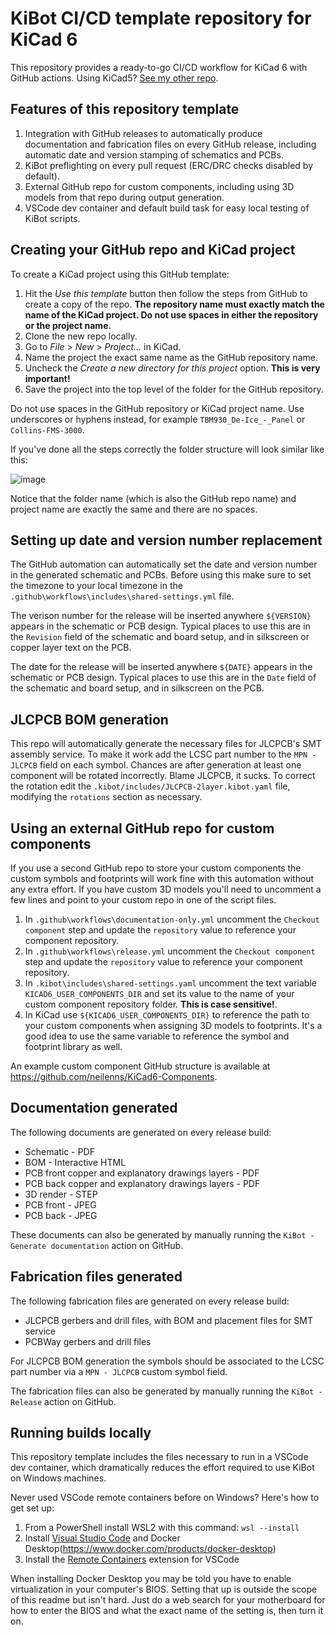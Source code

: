 # KiBot CI/CD template repository for KiCad 6

This repository provides a ready-to-go CI/CD workflow for KiCad 6 with GitHub actions. Using KiCad5? [See my other repo](https://github.com/neilenns/KiBot-CICD-Template).

## Features of this repository template

1. Integration with GitHub releases to automatically produce documentation and
   fabrication files on every GitHub release, including automatic date and version
   stamping of schematics and PCBs.
2. KiBot preflighting on every pull request (ERC/DRC checks disabled by default).
3. External GitHub repo for custom components, including using 3D models from that repo during output generation.
4. VSCode dev container and default build task for easy local testing of KiBot scripts.

## Creating your GitHub repo and KiCad project

To create a KiCad project using this GitHub template:

1. Hit the _Use this template_ button then follow the steps from GitHub to create a copy of the repo. **The repository name must exactly match the name of the KiCad project.
   Do not use spaces in either the repository or the project name.**
2. Clone the new repo locally.
3. Go to _File_ > _New_ > _Project..._ in KiCad.
4. Name the project the exact same name as the GitHub repository name.
5. Uncheck the _Create a new directory for this project_ option. **This is very important!**
6. Save the project into the top level of the folder for the GitHub repository.

Do not use spaces in the GitHub repository or KiCad project name. Use underscores or hyphens instead, for example `TBM930_De-Ice_-_Panel` or `Collins-FMS-3000`.

If you've done all the steps correctly the folder structure will look similar like this:

![image](https://user-images.githubusercontent.com/9524118/141387864-0186e1e1-1664-40d0-ad56-1dc864ee5bc3.png)

Notice that the folder name (which is also the GitHub repo name) and project name are exactly the same and there are no spaces.

## Setting up date and version number replacement

The GitHub automation can automatically set the date and version number in the generated schematic and PCBs. Before using this make sure
to set the timezone to your local timezone in the `.github\workflows\includes\shared-settings.yml` file.

The verison number for the release will be inserted anywhere `${VERSION}` appears in the schematic or PCB design. Typical places to use
this are in the `Revision` field of the schematic and board setup, and in silkscreen or copper layer text on the PCB.

The date for the release will be inserted anywhere `${DATE}` appears in the schematic or PCB design. Typical places to use
this are in the `Date` field of the schematic and board setup, and in silkscreen on the PCB.

## JLCPCB BOM generation

This repo will automatically generate the necessary files for JLCPCB's SMT assembly service. To make it work add the LCSC part number to the
`MPN - JLCPCB` field on each symbol. Chances are after generation at least one component will be rotated
incorrectly. Blame JLCPCB, it sucks. To correct the rotation edit the `.kibot/includes/JLCPCB-2layer.kibot.yaml` file, modifying the `rotations`
section as necessary.

## Using an external GitHub repo for custom components

If you use a second GitHub repo to store your custom components the custom symbols and footprints will work fine with this
automation without any extra effort. If you have custom 3D models you'll need to uncomment a few lines and
point to your custom repo in one of the script files.

1. In `.github\workflows\documentation-only.yml` uncomment the `Checkout component` step and update the `repository` value to reference your
component repository.
2. In `.github\workflows\release.yml` uncomment the `Checkout component` step and update the `repository` value to reference your
component repository.
3. In `.kibot\includes\shared-settings.yaml` uncomment the text variable `KICAD6_USER_COMPONENTS_DIR` and set its value to the name of your
custom component repository folder. **This is case sensitive!**.
4. In KiCad use `${KICAD6_USER_COMPONENTS_DIR}` to reference the path to your custom components when assigning 3D models to footprints.
It's a good idea to use the same variable to reference the symbol and footprint library as well.

An example custom component GitHub structure is available at https://github.com/neilenns/KiCad6-Components.

## Documentation generated

The following documents are generated on every release build:

- Schematic - PDF
- BOM - Interactive HTML
- PCB front copper and explanatory drawings layers - PDF
- PCB back copper and explanatory drawings layers - PDF
- 3D render - STEP
- PCB front - JPEG
- PCB back - JPEG

These documents can also be generated by manually running the `KiBot - Generate documentation` action on GitHub.

## Fabrication files generated

The following fabrication files are generated on every release build:

- JLCPCB gerbers and drill files, with BOM and placement files for SMT service
- PCBWay gerbers and drill files

For JLCPCB BOM generation the symbols should be associated to the LCSC part number via a
`MPN - JLCPCB` custom symbol field.

The fabrication files can also be generated by manually running the `KiBot - Release` action on GitHub.

## Running builds locally

This repository template includes the files necessary to run in a VSCode dev container,
which dramatically reduces the effort required to use KiBot on Windows machines.

Never used VSCode remote containers before on Windows? Here's how to get set up:

1. From a PowerShell install WSL2 with this command: `wsl --install`
2. Install [Visual Studio Code](https://code.visualstudio.com/Download) and Docker Desktop(https://www.docker.com/products/docker-desktop)
3. Install the [Remote Containers](https://marketplace.visualstudio.com/items?itemName=ms-vscode-remote.remote-containers) extension for VSCode

When installing Docker Desktop you may be told you have to enable virtualization in your computer's BIOS. Setting that up
is outside the scope of this readme but isn't hard. Just do a web search for your motherboard for how to enter the BIOS
and what the exact name of the setting is, then turn it on.
